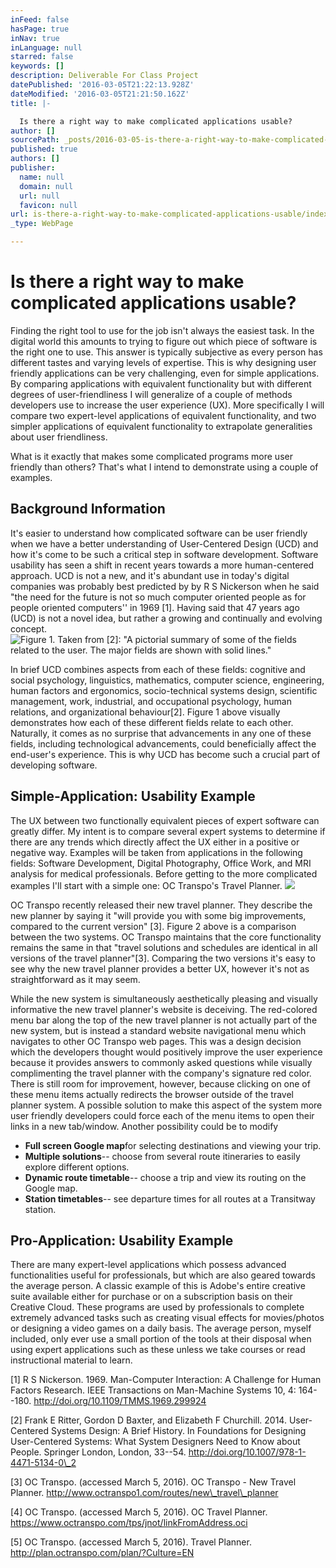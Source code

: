 ```yaml
---
inFeed: false
hasPage: true
inNav: true
inLanguage: null
starred: false
keywords: []
description: Deliverable For Class Project
datePublished: '2016-03-05T21:22:13.928Z'
dateModified: '2016-03-05T21:21:50.162Z'
title: |-

  Is there a right way to make complicated applications usable?
author: []
sourcePath: _posts/2016-03-05-is-there-a-right-way-to-make-complicated-applications-usable.md
published: true
authors: []
publisher:
  name: null
  domain: null
  url: null
  favicon: null
url: is-there-a-right-way-to-make-complicated-applications-usable/index.html
_type: WebPage

---
```

# Is there a right way to make complicated applications usable?

Finding the right tool to use for the job isn't always the easiest task. In the digital world this amounts to trying to figure out which piece of software is the right one to use. This answer is typically subjective as every person has different tastes and varying levels of expertise. This is why designing user friendly applications can be very challenging, even for simple applications. By comparing applications with equivalent functionality but with different degrees of user-friendliness I will generalize of a couple of methods developers use to increase the user experience (UX). More specifically I will compare two expert-level applications of equivalent functionality, and two simpler applications of equivalent functionality to extrapolate generalities about user friendliness.

What is it exactly that makes some complicated programs more user friendly than others? That's what I intend to demonstrate using a couple of examples.

## Background Information

It's easier to understand how complicated software can be user friendly when we have a better understanding of User-Centered Design (UCD) and how it's come to be such a critical step in software development. Software usability has seen a shift in recent years towards a more human-centered approach. UCD is not a new, and it's abundant use in today's digital companies was probably best predicted by by R S Nickerson when he said "the need for the future is not so much computer oriented people as for people oriented computers'' in 1969 \[1\]. Having said that 47 years ago (UCD) is not a novel idea, but rather a growing and continually and evolving concept.
![Figure 1. Taken from [2]: "A pictorial summary of some of the fields related to the user. The major fields are shown with solid lines."](https://s3-us-west-2.amazonaws.com/the-grid-img/p/981c694f93d56cc9381638a6db49e45f415c3cbd.png)

In brief UCD combines aspects from each of these fields: cognitive and social psychology, linguistics, mathematics, computer science, engineering, human factors and ergonomics, socio-technical systems design, scientific management, work, industrial, and occupational psychology, human relations, and organizational behaviour\[2\]. Figure 1 above visually demonstrates how each of these different fields relate to each other. Naturally, it comes as no surprise that advancements in any one of these fields, including technological advancements, could beneficially affect the end-user's experience. This is why UCD has become such a crucial part of developing software.

## Simple-Application: Usability Example

The UX between two functionally equivalent pieces of expert software can greatly differ. My intent is to compare several expert systems to determine if there are any trends which directly affect the UX either in a positive or negative way. Examples will be taken from applications in the following fields: Software Development, Digital Photography, Office Work, and MRI analysis for medical professionals. Before getting to the more complicated examples I'll start with a simple one: OC Transpo's Travel Planner.
![](https://the-grid-user-content.s3-us-west-2.amazonaws.com/79f7263b-6470-4fb4-b1c0-0239f16eeeb7.jpg)

OC Transpo recently released their new travel planner. They describe the new planner by saying it "will provide you with some big improvements, compared to the current version" \[3\]. Figure 2 above is a comparison between the two systems. OC Transpo maintains that the core functionality remains the same in that "travel solutions and schedules are identical in all versions of the travel planner"\[3\]. Comparing the two versions it's easy to see why the new travel planner provides a better UX, however it's not as straightforward as it may seem.

While the new system is simultaneously aesthetically pleasing and visually informative the new travel planner's website is deceiving. The red-colored menu bar along the top of the new travel planner is not actually part of the new system, but is instead a standard website navigational menu which navigates to other OC Transpo web pages. This was a design decision which the developers thought would positively improve the user experience because it provides answers to commonly asked questions while visually complimenting the travel planner with the company's signature red color. There is still room for improvement, however, because clicking on one of these menu items actually redirects the browser outside of the travel planner system. A possible solution to make this aspect of the system more user friendly developers could force each of the menu items to open their links in a  new tab/window. Another possibility could be to modify 

* **Full screen Google map**for selecting destinations and viewing your trip.
* **Multiple solutions**-- choose from several route itineraries to easily explore different options.
* **Dynamic route timetable**-- choose a trip and view its routing on the Google map.
* **Station timetables**-- see departure times for all routes at a Transitway station.

## Pro-Application: Usability Example

There are many expert-level applications which possess advanced functionalities useful for professionals, but which are also geared towards the average person. A classic example of this is Adobe's entire creative suite available either for purchase or on a subscription basis on their Creative Cloud. These programs are used by professionals to complete extremely advanced tasks such as creating visual effects for movies/photos or designing a video games on a daily basis. The average person, myself included, only ever use a small portion of the tools at their disposal when using expert applications such as these unless we take courses or read instructional material to learn.

\[1\] R S Nickerson. 1969\. Man-Computer Interaction: A Challenge for Human Factors Research. IEEE Transactions on Man-Machine Systems 10, 4: 164--180\. http://doi.org/10.1109/TMMS.1969.299924

\[2\] Frank E Ritter, Gordon D Baxter, and Elizabeth F Churchill. 2014\. User-Centered Systems Design: A Brief History. In Foundations for Designing User-Centered Systems: What System Designers Need to Know about People. Springer London, London, 33--54\. http://doi.org/10.1007/978-1-4471-5134-0\_2

\[3\] OC Transpo. (accessed March 5, 2016). OC Transpo - New Travel Planner. http://www.octranspo1.com/routes/new\_travel\_planner

\[4\] OC Transpo. (accessed March 5, 2016). OC Travel Planner. https://www.octranspo.com/tps/jnot/linkFromAddress.oci

\[5\] OC Transpo. (accessed March 5, 2016). Travel Planner. http://plan.octranspo.com/plan/?Culture=EN